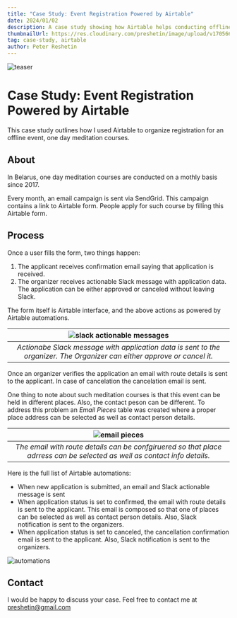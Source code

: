 ```yaml
---
title: "Case Study: Event Registration Powered by Airtable"
date: 2024/01/02
description: A case study showing how Airtable helps conducting offline events.
thumbnailUrl: https://res.cloudinary.com/preshetin/image/upload/v1705661365/preshetin.com/airtable-one-day-course/teaser-1_fcwhl4.png
tag: case-study, airtable
author: Peter Reshetin
---
```


![teaser](https://res.cloudinary.com/preshetin/image/upload/v1705661365/preshetin.com/airtable-one-day-course/teaser-1_fcwhl4.png)

# Case Study: Event Registration Powered by Airtable

This case study outlines how I used Airtable to organize registration for an offline event, one day meditation courses.

## About

In Belarus, one day meditation courses are conducted on a mothly basis since 2017. 

Every month, an email campaign is sent via SendGrid. This campaign contains a link to Airtable form. People apply for such course by filling this Airtable form. 

## Process

Once a user fills the form, two things happen:
1. The applicant receives confirmation email saying that application is received.
2. The organizer receives actionable Slack message with application data. The application can be either approved or canceled without leaving Slack.

The form itself is Airtable interface, and the above actions as powered by Airtable automations.

| ![slack actionable messages](https://res.cloudinary.com/preshetin/image/upload/v1705661365/preshetin.com/airtable-one-day-course/slack-actionable_message_m3esmd.png) | 
|:--:| 
| *Actionabe Slack message with application data is sent to the organizer. The Organizer can either approve or cancel it.* |

Once an organizer verifies the application an email with route details is sent to the applicant. In case of cancelation the cancelation email is sent.

One thing to note about such meditation courses is that this event can be held in different places. Also, the contact peson can be different. To address this problem an *Email Pieces* table was created where a proper place address can be selected as well as contact person details.

| ![email pieces](https://res.cloudinary.com/preshetin/image/upload/v1705661366/preshetin.com/airtable-one-day-course/email-pieces_vell0d.png) | 
|:--:| 
| *The email with route details can be confgiruered so that place adrress can be selected as well as contact info details.* |

Here is the full list of Airtable automations:
- When new application is submitted, an email and Slack actionable message is sent
- When application status is set to confirmed, the email with route details is sent to the applicant. This email is composed so that one of places can be selected as well as contact person details. Also, Slack notification is sent to the organizers.
- When application status is set to canceled, the cancellation confirmation email is sent to the applicant. Also, Slack notification is sent to the organizers.

![automations](https://res.cloudinary.com/preshetin/image/upload/v1705661366/preshetin.com/airtable-one-day-course/automations_h4cuft.png)

## Contact

I would be happy to discuss your case. Feel free to contact me at preshetin@gmail.com
